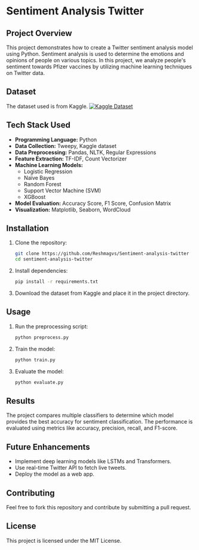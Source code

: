 # Sentiment Analysis Twitter

## Project Overview
This project demonstrates how to create a Twitter sentiment analysis model using Python. Sentiment analysis is used to determine the emotions and opinions of people on various topics. In this project, we analyze people's sentiment towards Pfizer vaccines by utilizing machine learning techniques on Twitter data.

## Dataset
The dataset used is from Kaggle.
[![Kaggle Dataset](https://img.shields.io/badge/Kaggle-Pfizer%20Vaccine%20Tweets-blue?style=flat&logo=kaggle)](https://www.kaggle.com/datasets/gpreda/pfizer-vaccine-tweets)

## Tech Stack Used
- **Programming Language:** Python
- **Data Collection:** Tweepy, Kaggle dataset
- **Data Preprocessing:** Pandas, NLTK, Regular Expressions
- **Feature Extraction:** TF-IDF, Count Vectorizer
- **Machine Learning Models:**
  - Logistic Regression
  - Naïve Bayes
  - Random Forest
  - Support Vector Machine (SVM)
  - XGBoost
- **Model Evaluation:** Accuracy Score, F1 Score, Confusion Matrix
- **Visualization:** Matplotlib, Seaborn, WordCloud

## Installation
1. Clone the repository:
   ```sh
   git clone https://github.com/Reshmagvs/Sentiment-analysis-twitter
   cd sentiment-analysis-twitter
   ```
2. Install dependencies:
   ```sh
   pip install -r requirements.txt
   ```
3. Download the dataset from Kaggle and place it in the project directory.

## Usage
1. Run the preprocessing script:
   ```sh
   python preprocess.py
   ```
2. Train the model:
   ```sh
   python train.py
   ```
3. Evaluate the model:
   ```sh
   python evaluate.py
   ```

## Results
The project compares multiple classifiers to determine which model provides the best accuracy for sentiment classification. The performance is evaluated using metrics like accuracy, precision, recall, and F1-score.

## Future Enhancements
- Implement deep learning models like LSTMs and Transformers.
- Use real-time Twitter API to fetch live tweets.
- Deploy the model as a web app.

## Contributing
Feel free to fork this repository and contribute by submitting a pull request.

## License
This project is licensed under the MIT License.
